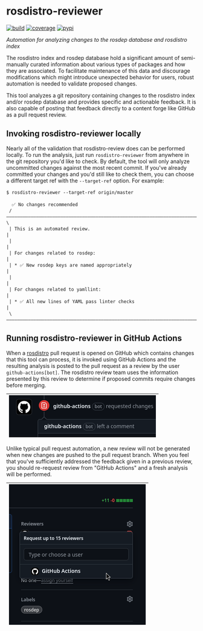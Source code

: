 # rosdistro-reviewer

[![build](https://img.shields.io/github/actions/workflow/status/ros-infrastructure/rosdistro-reviewer/ci.yaml?branch=main&event=push)](https://github.com/ros-infrastructure/rosdistro-reviewer/actions/workflows/ci.yaml?query=branch%3Amain+event%3Apush)
[![coverage](https://img.shields.io/codecov/c/github/ros-infrastructure/rosdistro-reviewer/main)](https://app.codecov.io/gh/ros-infrastructure/rosdistro-reviewer/branch/main)
[![pypi](https://img.shields.io/pypi/v/rosdistro-reviewer)](https://pypi.org/project/rosdistro-reviewer/)

_Automation for analyzing changes to the rosdep database and rosdistro index_

The rosdistro index and rosdep database hold a significant amount of semi-manually curated information about various types of packages and how they are associated. To facilitate maintenance of this data and discourage modifications which might introduce unexpected behavior for users, robust automation is needed to validate proposed changes.

This tool analyzes a git repository containing changes to the rosdistro index and/or rosdep database and provides specific and actionable feedback. It is also capable of posting that feedback directly to a content forge like GitHub as a pull request review.

## Invoking rosdistro-reviewer locally

Nearly all of the validation that rosdistro-review does can be performed locally. To run the analysis, just run `rosdistro-reviewer` from anywhere in the git repository you'd like to check. By default, the tool will only analyze uncommitted changes against the most recent commit. If you've already committed your changes and you'd still like to check them, you can choose a different target ref with the `--target-ref` option. For example:
```
$ rosdistro-reviewer --target-ref origin/master

  ✅ No changes recommended
 /————————————————————————————————————————————————————————————————————————————\
 | This is an automated review.                                               |
 |                                                                            |
 | For changes related to rosdep:                                             |
 | * ✅ New rosdep keys are named appropriately                               |
 |                                                                            |
 | For changes related to yamllint:                                           |
 | * ✅ All new lines of YAML pass linter checks                              |
 \————————————————————————————————————————————————————————————————————————————/
```

## Running rosdistro-reviewer in GitHub Actions

When a [rosdistro](https://github.com/ros/rosdistro) pull request is opened on GitHub which contains changes that this tool can process, it is invoked using GitHub Actions and the resulting analysis is posted to the pull request as a review by the user `github-actions[bot]`. The rosdistro review team uses the information presented by this review to determine if proposed commits require changes before merging.

| ![example GitHub pull request review](docs/github_review.png) |
|-|

Unlike typical pull request automation, a new review will not be generated when new changes are pushed to the pull request branch. When you feel that you've sufficiently addressed the feedback given in a previous review, you should re-request review from "GitHub Actions" and a fresh analysis will be performed.

| ![requesting re-review from GitHub Actions](docs/github_review_request.png) |
|-|
